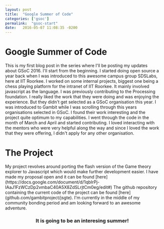 ```yaml
---
layout: post
title:  "Google Summer of Code"
categories: ['gsoc']
permalink:  "gsoc-start"
date:   2016-05-07 11:08:35 -0200
---
```

<h1> Google Summer of Code </h1>	
This is my first blog post in the series where I'll be posting my updates about GSoC 2016.
I'll start from the beginning. 
I started doing open source a year back when I was introduced to this awesome campus group SDSLabs, here at IIT Roorkee.
I worked on some internal projects, biggest one being a chess playing platform for the intranet of IIT Roorkee. It mainly involved javascript as the language. 
I was previously contributing to the Processing foundation. I really liked the work that they were doing and was enjoying the experience. But they didn't get selected as a GSoC organisation this year. 
I was introduced to Gambit while I was scrolling through this years organisations selected in GSoC. I found their work interesting and the project quite optimum to my capabilities.
I went through the code in the month of March and April and started contributing. I loved interacting with the mentors who were very helpful along the way and since I loved the work that they were offering, I didn't apply for any other organisation.
<br>
<h1> The Project </h1>
My project revolves around porting the flash version of the Game theory explorer to Javascript which would make further development easier. 
I have made my proposal open and it can be found [here](https://docs.google.com/document/d/1qbIrPj-IAaJ1FzWCzDp2vmbaC40A5X8ZdSLrjtCm0eg/edit#)  
The github repository containing the current code of the project can be found [here](github.com/gambitproject/jsgte).
I'm currently in the middle of my community bonding period and am looking forward to an awesome adventure. 
<center><h3>It is going to be an interesing summer!</h3></center>
